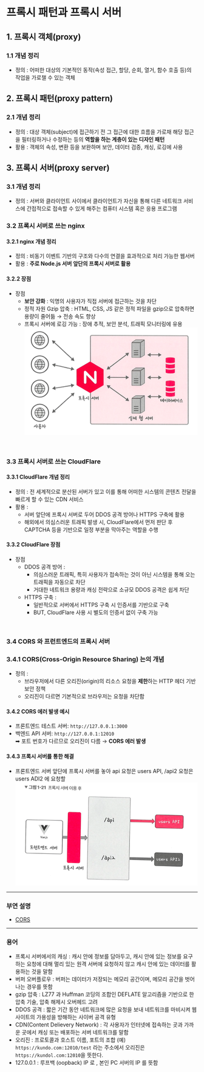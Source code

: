 # 프록시 패턴과 프록시 서버

## 1. 프록시 객체(proxy)

### 1.1 개념 정리

- 정의 : 어떠한 대상의 기본적인 동작(속성 접근, 할당, 순회, 열거, 함수 호출 등)의 작업을 가로챌 수 있는 객체


## 2. 프록시 패턴(proxy pattern)

### 2.1 개념 정리

- 정의 : 대상 객체(subject)에 접근하기 전 그 접근에 대한 흐름을 가로채 해당 접근을 필터링하거나 수정하는 등의 **역할을 하는 계층이 있는 디자인 패턴**
- 활용 : 객체의 속성, 변환 등을 보완하며 보안, 데이터 검증, 캐싱, 로깅에 사용


## 3. 프록시 서버(proxy server)

### 3.1 개념 정리

- 정의 : 서버와 클라이언트 사이에서 클라이언트가 자신을 통해 다른 네트워크 서비스에 간접적으로 접속할 수 있게 해주는 컴퓨터 시스템 혹은 응용 프로그램


### 3.2 프록시 서버로 쓰는 nginx

#### 3.2.1 nginx 개념 정리

- 정의 : 비동기 이벤트 기반의 구조와 다수의 연결을 효과적으로 처리 가능한 웹서버 
- 활용 : **주로 Node.js 서버 앞단의 프록시 서버로 활용**

#### 3.2.2 장점

- 장점 
  - **보안 강화** : 익명의 사용자가 직접 서버에 접근하는 것을 차단
  - 정적 자원 Gzip 압축 : HTML, CSS, JS 같은 정적 파일을 gzip으로 압축하면 용량이 줄어듦 → 전송 속도 향상
  - 프록시 서버에 로깅 가능 : 장애 추적, 보안 분석, 트래픽 모니터링에 유용 
  ![img.png](images/3.5.1.nginxproxyserver.png)

<br>

### 3.3 프록시 서버로 쓰는 CloudFlare

#### 3.3.1 CloudFlare 개념 정리

- 정의 : 전 세계적으로 분산된 서버가 있고 이를 통해 어떠한 시스템의 콘텐츠 전달을 빠르게 할 수 있는 CDN 서비스
- 활용 :
  - 서버 앞단에 프록시 서버로 두어 DDOS 공격 방어나 HTTPS 구축에 활용
  - 해외에서 의심스러운 트래픽 발생 시, CloudFlare에서 먼저 판단 후 CAPTCHA 등을 기반으로 일정 부분을 막아주는 역할을 수행
  
#### 3.3.2 CloudFlare 장점

- 장점
  - DDOS 공격 방어 :
    - 의심스러운 트래픽, 특히 사용자가 접속하는 것이 아닌 시스템을 통해 오는 트래픽을 자동으로 차단
    - 거대한 네트워크 용량과 캐싱 전략으로 소규모 DDOS 공격은 쉽게 차단
  - HTTPS 구축 : 
    - 일반적으로 서버에서 HTTPS 구축 시 인증서를 기반으로 구축
    - BUT, CloudFlare 사용 시 별도의 인증서 없이 구축 가능

<br>

### 3.4 CORS 와 프런트엔드의 프록시 서버

### 3.4.1 CORS(Cross-Origin Resource Sharing) 는의 개념

- 정의 :
  - 브라우저에서 다른 오리진(origin)의 리소스 요청을 **제한**하는 HTTP 헤더 기반 보안 정책
  - 오리진이 다르면 기본적으로 브라우저는 요청을 차단함

#### 3.4.2 CORS 에러 발생 예시

- 프론트엔드 테스트 서버: `http://127.0.0.1:3000`  
- 백엔드 API 서버: `http://127.0.0.1:12010`  
➡ 포트 번호가 다르므로 오리진이 다름 → **CORS 에러 발생**

#### 3.4.3 프록시 서버를 통한 해결
- 프론트엔드 서버 앞단에 프록시 서버를 놓아 api 요청은 users API, /api2 요청은 users ADI2 에 요청할
![img.png](images/3.5.2.proxyserverfrontend.png)
---
### 부연 설명
- [CORS](https://www.youtube.com/watch?v=j2Q2Ev6CZzQ)
---
### 용어
- 프록시 서버에서의 캐싱 : 캐시 안에 정보를 담아두고, 캐시 안에 있는 정보를 요구하는 요청에 대해 멀리 있는 원격 서버에 요청하지 않고 캐시 안에 있는 데이터를 활용하는 것을 말함
- 버퍼 오버플로우 : 버퍼는 데이터가 저장되는 메모리 공간이며, 메모리 공간을 벗어나는 경우를 뜻함
- gzip 압축 : LZ77 과 Huffman 코딩의 조합인 DEFLATE 알고리즘을 기반으로 한 압축 기술, 압축 해제시 오버헤드 고려
- DDOS 공격 : 짧은 기간 동안 네트워크에 많은 요청을 보내 네트워크를 마비시켜 웹 사이트의 가용성을 방해하는 사이버 공격 유형
- CDN(Content Delievery Network) : 각 사용자가 인터넷에 접속하는 곳과 가까운 곳에서 캐싱 또는 배포하는 서버 네트워크를 말함
- 오리진 : 프로토콜과 호스트 이름, 포트의 조합 (예) `https://kundo.com:12010/test` 라는 주소에서 오리진은 `https://kundol.com:12010`을 뜻한다.
- 127.0.0.1 :  루프백 (oopback) IP 로 , 본인 PC 서버의 IP 를 뜻함
